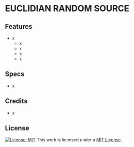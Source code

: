 # EUCLIDIAN RANDOM SOURCE

## Features
- x
	* x
	* x
	* x
	* x


## Specs
- x

## Credits
- x

## License
[![License: MIT](https://img.shields.io/badge/License-MIT-yellow.svg)](https://opensource.org/licenses/MIT)
This work is licensed under a [MIT License](https://opensource.org/licenses/MIT).
